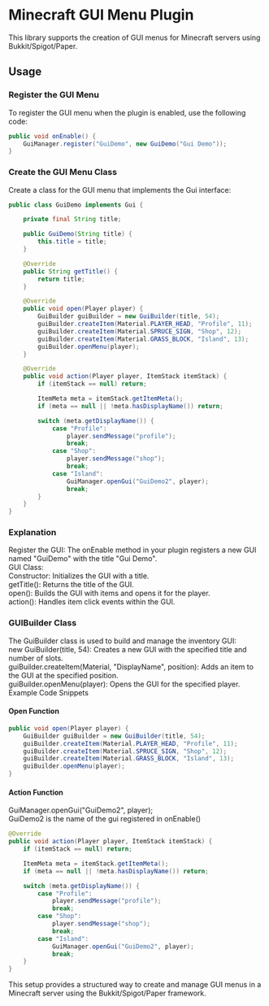 # Minecraft GUI Menu Plugin

This library supports the creation of GUI menus for Minecraft servers using Bukkit/Spigot/Paper.

## Usage

### Register the GUI Menu

To register the GUI menu when the plugin is enabled, use the following code:

```java
public void onEnable() {
    GuiManager.register("GuiDemo", new GuiDemo("Gui Demo"));
}
```
### Create the GUI Menu Class

Create a class for the GUI menu that implements the Gui interface:
````java
public class GuiDemo implements Gui {

    private final String title;

    public GuiDemo(String title) {
        this.title = title;
    }

    @Override
    public String getTitle() {
        return title;
    }

    @Override
    public void open(Player player) {
        GuiBuilder guiBuilder = new GuiBuilder(title, 54);
        guiBuilder.createItem(Material.PLAYER_HEAD, "Profile", 11);
        guiBuilder.createItem(Material.SPRUCE_SIGN, "Shop", 12);
        guiBuilder.createItem(Material.GRASS_BLOCK, "Island", 13);
        guiBuilder.openMenu(player);
    }

    @Override
    public void action(Player player, ItemStack itemStack) {
        if (itemStack == null) return;

        ItemMeta meta = itemStack.getItemMeta();
        if (meta == null || !meta.hasDisplayName()) return;

        switch (meta.getDisplayName()) {
            case "Profile":
                player.sendMessage("profile");
                break;
            case "Shop":
                player.sendMessage("shop");
                break;
            case "Island":
                GuiManager.openGui("GuiDemo2", player);
                break;
        }
    }
}

````
### Explanation

Register the GUI: The onEnable method in your plugin registers a new GUI named "GuiDemo" with the title "Gui Demo".<br>
GUI Class:<br>
Constructor: Initializes the GUI with a title.<br>
getTitle(): Returns the title of the GUI.<br>
open(): Builds the GUI with items and opens it for the player.<br>
action(): Handles item click events within the GUI.<br>
### GUIBuilder Class

The GuiBuilder class is used to build and manage the inventory GUI:<br>
new GuiBuilder(title, 54): Creates a new GUI with the specified title and number of slots.<br>
guiBuilder.createItem(Material, "DisplayName", position): Adds an item to the GUI at the specified position.<br>
guiBuilder.openMenu(player): Opens the GUI for the specified player.<br>
Example Code Snippets<br>
#### Open Function
````java
public void open(Player player) {
    GuiBuilder guiBuilder = new GuiBuilder(title, 54);
    guiBuilder.createItem(Material.PLAYER_HEAD, "Profile", 11);
    guiBuilder.createItem(Material.SPRUCE_SIGN, "Shop", 12);
    guiBuilder.createItem(Material.GRASS_BLOCK, "Island", 13);
    guiBuilder.openMenu(player);
}

````
#### Action Function

GuiManager.openGui("GuiDemo2", player);<br>
GuiDemo2 is the name of the gui registered in onEnable()
````java
@Override
public void action(Player player, ItemStack itemStack) {
    if (itemStack == null) return;

    ItemMeta meta = itemStack.getItemMeta();
    if (meta == null || !meta.hasDisplayName()) return;

    switch (meta.getDisplayName()) {
        case "Profile":
            player.sendMessage("profile");
            break;
        case "Shop":
            player.sendMessage("shop");
            break;
        case "Island":
            GuiManager.openGui("GuiDemo2", player);
            break;
    }
}

````
This setup provides a structured way to create and manage GUI menus in a Minecraft server using the Bukkit/Spigot/Paper framework.
<br>
<br>
